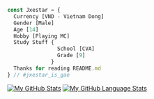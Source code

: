 ```javascript
const Jxestar = {
  Currency [VND - Vietnam Dong]
  Gender [Male]
  Age [14]
  Hobby [Playing MC]
  Study Stuff {
                School [CVA]
                Grade [9]
              }
  Thanks for reading README.md
} // #jxestar_is_gae
```
[![My GitHub Stats](https://github-readme-stats.vercel.app/api/?username=jxestar&count_private=true&theme=tokyonight&showicons=true)]()
[![My GitHub Language Stats](https://github-readme-stats.vercel.app/api/top-langs/?username=jxestar&langs_count=5&theme=tokyonight)]()
